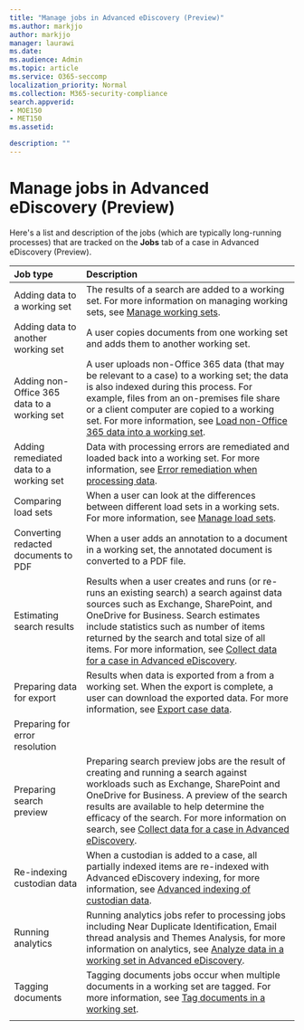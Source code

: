 ```yaml
---
title: "Manage jobs in Advanced eDiscovery (Preview)"
ms.author: markjjo
author: markjjo
manager: laurawi
ms.date: 
ms.audience: Admin
ms.topic: article
ms.service: O365-seccomp
localization_priority: Normal
ms.collection: M365-security-compliance 
search.appverid: 
- MOE150
- MET150
ms.assetid: 

description: ""
---
```


# Manage jobs in Advanced eDiscovery (Preview)

Here's a list and description of the jobs (which are typically long-running processes) that are tracked on the **Jobs** tab of a case in Advanced eDiscovery (Preview).

| Job type           | Description     |
| :----------------- | :----------     |
|Adding data to a working set | The results of a search are added to a working set.  For more information on managing working sets, see [Manage working sets](managing-working-sets.md). |
|Adding data to another working set | A user copies documents from one working set and adds them to another working set. |
|Adding non-Office 365 data to a working set | A user uploads non-Office 365 data (that may be relevant to a case) to a working set; the data is also indexed during this process. For example, files from an on-premises file share or a client computer are copied to a working set.  For more information, see [Load non-Office 365 data into a working set](load-non-office365-data.md).| 
|Adding remediated data to a working set | Data with processing errors are remediated and loaded back into a working set. For more information, see [Error remediation when processing data](error-remediation.md). | 
|Comparing load sets | When a user can look at the differences between different load sets in a working sets. For more information, see [Manage load sets](manage-load-sets.md). |
|Converting redacted documents to PDF|When a user adds an annotation to a document in a working set, the annotated document is converted to a PDF file. |
|Estimating search results | Results when a user creates and runs (or re-runs an existing search) a search against data sources such as Exchange, SharePoint, and OneDrive for Business.  Search estimates include statistics such as number of items returned by the search and total size of all items.  For more information, see [Collect data for a case in Advanced eDiscovery](collecting-data-for-ediscovery.md). | 
|Preparing data for export | Results when data is exported from a from a working set. When the export is complete, a user can download the exported data. For more information, see [Export case data](exporting-data-ediscover20.md). | 
|Preparing for error resolution |  | 
|Preparing search preview | Preparing search preview jobs are the result of creating and running a search against workloads such as Exchange, SharePoint and OneDrive for Business.  A preview of the search results are available to help determine the efficacy of the search.  For more information on search, see [Collect data for a case in Advanced eDiscovery](collecting-data-for-ediscovery.md). | 
|Re-indexing custodian data | When a custodian is added to a case, all partially indexed items are re-indexed with Advanced eDiscovery indexing, for more information, see [Advanced indexing of custodian data](indexing-custodian-data.md).
|Running analytics | Running analytics jobs refer to processing jobs including Near Duplicate Identification, Email thread analysis and Themes Analysis, for more information on analytics, see [Analyze data in a working set in Advanced eDiscovery](analyzing-data-in-working-set.md). | 
|Tagging documents | Tagging documents jobs occur when multiple documents in a working set are tagged.  For more information, see [Tag documents in a working set](tagging-documents.md). | 
|||
